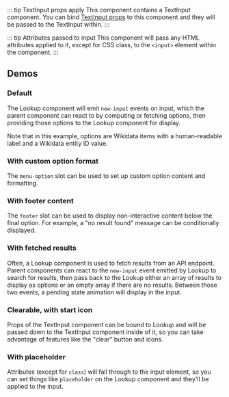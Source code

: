 <script setup>
import LookupDefault from './../../component-demos/lookup/examples/LookupDefault.vue';
import LookupWithCustomOption from './../../component-demos/lookup/examples/LookupWithCustomOption.vue';
import LookupNoResults from './../../component-demos/lookup/examples/LookupNoResults.vue';
import LookupWithFetch from './../../component-demos/lookup/examples/LookupWithFetch.vue';
import LookupClearableStartIcon from './../../component-demos/lookup/examples/LookupClearableStartIcon.vue';
import LookupWithPlaceholder from './../../component-demos/lookup/examples/LookupWithPlaceholder.vue';
import './../../component-demos/lookup/lookup.css';
</script>

::: tip TextInput props apply
This component contains a TextInput component. You can bind [TextInput props](./text-input.html#usage)
to this component and they will be passed to the TextInput within.
:::

::: tip Attributes passed to input
This component will pass any HTML attributes applied to it, except for CSS class, to the `<input>`
element within the component.
:::

## Demos

### Default

The Lookup component will emit `new-input` events on input, which the parent component can
react to by computing or fetching options, then providing those options to the Lookup component for
display.

Note that in this example, options are Wikidata items with a human-readable label and a Wikidata
entity ID value.

<Wrapper>
<template v-slot:demo>
<LookupDefault />
</template>
<template v-slot:code>

<<< @/../component-demos/lookup/examples/LookupDefault.vue

</template>
</Wrapper>

### With custom option format

The `menu-option` slot can be used to set up custom option content and formatting.

<Wrapper>
<template v-slot:demo>
<LookupWithCustomOption />
</template>
<template v-slot:code>

<<< @/../component-demos/lookup/examples/LookupWithCustomOption.vue

</template>
</Wrapper>

### With footer content

The `footer` slot can be used to display non-interactive content below the final option. For
example, a "no result found" message can be conditionally displayed.

<Wrapper>
<template v-slot:demo>
<LookupNoResults />
</template>
<template v-slot:code>

<<< @/../component-demos/lookup/examples/LookupNoResults.vue

</template>
</Wrapper>

### With fetched results

Often, a Lookup component is used to fetch results from an API endpoint. Parent components can react
to the `new-input` event emitted by Lookup to search for results, then pass back to the
Lookup either an array of results to display as options or an empty array if there are no results.
Between those two events, a pending state animation will display in the input.

<Wrapper>
<template v-slot:demo>
<LookupWithFetch />
</template>
<template v-slot:code>

<<< @/../component-demos/lookup/examples/LookupWithFetch.vue

</template>
</Wrapper>

### Clearable, with start icon

Props of the TextInput component can be bound to Lookup and will be passed down to the TextInput
component inside of it, so you can take advantage of features like the "clear" button and icons.

<Wrapper>
<template v-slot:demo>
<LookupClearableStartIcon />
</template>
<template v-slot:code>

<<< @/../component-demos/lookup/examples/LookupClearableStartIcon.vue

</template>
</Wrapper>

### With placeholder

Attributes (except for `class`) will fall through to the input element, so you can set things like
`placeholder` on the Lookup component and they'll be applied to the input.

<Wrapper>
<template v-slot:demo>
<LookupWithPlaceholder />
</template>
<template v-slot:code>

<<< @/../component-demos/lookup/examples/LookupWithPlaceholder.vue

</template>
</Wrapper>
